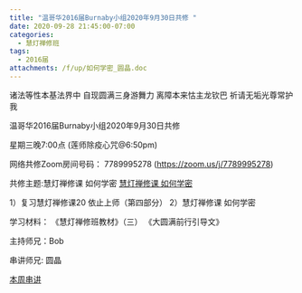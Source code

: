 ```yaml
---
title: "温哥华2016届Burnaby小组2020年9月30日共修 "
date: 2020-09-28 21:45:00-07:00
categories:
  - 慧灯禅修班
tags:
  - 2016届
attachments: /f/up/如何学密_圆晶.doc
---
```

诸法等性本基法界中 自现圆满三身游舞力 离障本来怙主龙钦巴 祈请无垢光尊常护我

温哥华2016届Burnaby小组2020年9月30日共修 

星期三晚7:00点 (莲师除疫心咒@6:50pm)

网络共修Zoom房间号码： 7789995278 (<https://zoom.us/j/7789995278>)

共修主题:慧灯禅修课 如何学密
[慧灯禅修课 如何学密](https://www.youtube.com/watch?v=gP_LItEoyhE&ab_channel=SeattleLuminousWisdom) 

1）复习慧灯禅修课20 依止上师（第四部分）
2）慧灯禅修课 如何学密 


学习材料：
《慧灯禅修班教材》（三）
《大圆满前行引导文》



主持师兄：Bob

串讲师兄: 圆晶

[本周串讲](http://huidengchanxiu.net/hdv/f/up/如何学密_圆晶.doc)